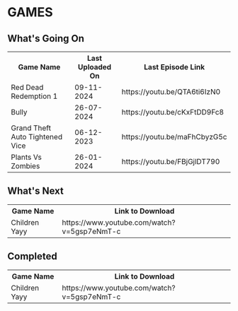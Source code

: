 <h1>GAMES</h1>

<h2>What's Going On</h2>
<table>
  <tr>
    <th>Game Name</th>
    <th>Last Uploaded On</th>
    <th>Last Episode Link</th>
  </tr>
  
  <!-- Content -->
  <tr>
    <td>Red Dead Redemption 1</td>
    <td>09-11-2024</td>
    <td>https://youtu.be/QTA6ti6IzN0</td>
  </tr>
  <tr>
    <td>Bully</td>
    <td>26-07-2024</td>
    <td>https://youtu.be/cKxFtDD9Fc8</td>
  </tr>
  <tr>
    <td>Grand Theft Auto Tightened Vice</td>
    <td>06-12-2023</td>
    <td>https://youtu.be/maFhCbyzG5c</td>
  </tr>
  <tr>
    <td>Plants Vs Zombies</td>
    <td>26-01-2024</td>
    <td>https://youtu.be/FBjGjlDT790</td>
  </tr>
</table>

<h2>What's Next</h2>
<table>
  <tr>
    <th>Game Name</th>
    <th>Link to Download</th>
  </tr>
  
  <!-- Content -->
  <tr>
    <td>Children Yayy</td>
    <td>https://www.youtube.com/watch?v=5gsp7eNmT-c</td>
  </tr>
</table>

<h2>Completed</h2>
<table>
  <tr>
    <th>Game Name</th>
    <th>Link to Download</th>
  </tr>
  
  <!-- Content -->
  <tr>
    <td>Children Yayy</td>
    <td>https://www.youtube.com/watch?v=5gsp7eNmT-c</td>
  </tr>
</table>
